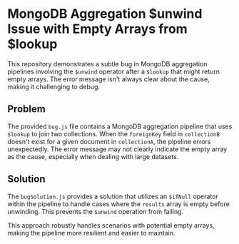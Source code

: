 # MongoDB Aggregation $unwind Issue with Empty Arrays from $lookup

This repository demonstrates a subtle bug in MongoDB aggregation pipelines involving the `$unwind` operator after a `$lookup` that might return empty arrays.  The error message isn't always clear about the cause, making it challenging to debug.

## Problem

The provided `bug.js` file contains a MongoDB aggregation pipeline that uses `$lookup` to join two collections.  When the `foreignKey` field in `collectionB` doesn't exist for a given document in `collectionA`, the pipeline errors unexpectedly. The error message may not clearly indicate the empty array as the cause, especially when dealing with large datasets.

## Solution

The `bugSolution.js` provides a solution that utilizes an `$ifNull` operator within the pipeline to handle cases where the `results` array is empty before unwinding.  This prevents the `$unwind` operation from failing.

This approach robustly handles scenarios with potential empty arrays, making the pipeline more resilient and easier to maintain.